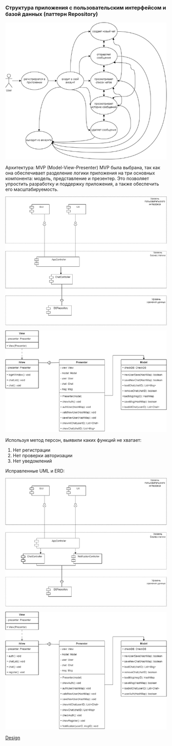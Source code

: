 ### Структура приложения с пользовательским интерфейсом и базой данных (паттерн Repository)

![Alt text](UseCase.png)

Архитектура: MVP (Model-View-Presenter)
MVP была выбрана, так как она обеспечивает разделение логики приложения на три основных компонента: модель, представление и презентер. Это позволяет упростить разработку и поддержку приложения, а также обеспечить его масштабируемость.

![Alt text](UML1.png)

![Alt text](ER1.png)

Используя метод персон, выявили каких функций не хватает:
1. Нет регистрации
2. Нет проверки авторизации
3. Нет уведомлений

Исправленные UML и ERD:

![Alt text](UML2.png)

![Alt text](ER2.png)

[Design](https://github.com/PolitovAS/Software_architecture/blob/main/HW_10/Design.pdf)